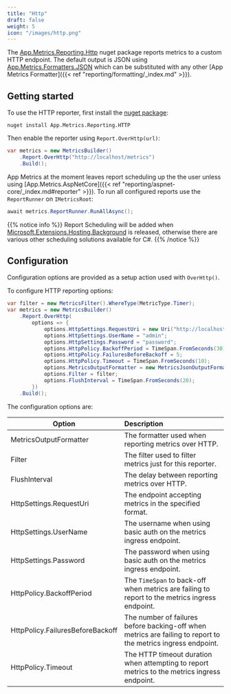 ```yaml
---
title: "Http"
draft: false
weight: 5
icon: "/images/http.png"
---
```


The [App.Metrics.Reporting.Http](https://www.nuget.org/packages/App.Metrics.Reporting.Http/) nuget package reports metrics to a custom HTTP endpoint. The default output is JSON using [App.Metrics.Formatters.JSON](https://www.nuget.org/packages/App.Metrics.Formatters.JSON/) which can be substituted with any other [App Metrics Formatter]({{< ref "reporting/formatting/_index.md" >}}).

## Getting started

<i class="fa fa-hand-o-right"></i> To use the HTTP reporter, first install the [nuget package](https://www.nuget.org/packages/App.Metrics.Reporting.HTTP/):

```console
nuget install App.Metrics.Reporting.HTTP
```

<i class="fa fa-hand-o-right"></i> Then enable the reporter using `Report.OverHttp(url)`:

```csharp
var metrics = new MetricsBuilder()
    .Report.OverHttp("http://localhost/metrics")
    .Build();
```

<i class="fa fa-hand-o-right"></i> App Metrics at the moment leaves report scheduling up the the user unless using [App.Metrics.AspNetCore]({{< ref "reporting/aspnet-core/_index.md#reporter" >}}). To run all configured reports use the `ReportRunner` on `IMetricsRoot`:

```csharp
await metrics.ReportRunner.RunAllAsync();
```

{{% notice info %}}
Report Scheduling will be added when [Microsoft.Extensions.Hosting.Background](https://github.com/aspnet/Hosting/blob/dev/src/Microsoft.Extensions.Hosting.Abstractions/BackgroundService.cs) is released, otherwise there are various other scheduling solutions available for C#.
{{% /notice %}}

## Configuration

Configuration options are provided as a setup action used with `OverHttp()`.

<i class="fa fa-hand-o-right"></i> To configure HTTP reporting options:

```csharp
var filter = new MetricsFilter().WhereType(MetricType.Timer);
var metrics = new MetricsBuilder()
    .Report.OverHttp(
        options => {
            options.HttpSettings.RequestUri = new Uri("http://localhost/metrics");.
            options.HttpSettings.UserName = "admin";
            options.HttpSettings.Password = "password";
            options.HttpPolicy.BackoffPeriod = TimeSpan.FromSeconds(30);
            options.HttpPolicy.FailuresBeforeBackoff = 5;
            options.HttpPolicy.Timeout = TimeSpan.FromSeconds(10);
            options.MetricsOutputFormatter = new MetricsJsonOutputFormatter();
            options.Filter = filter;
            options.FlushInterval = TimeSpan.FromSeconds(20);
        })
    .Build();
```

<i class="fa fa-hand-o-right"></i> The configuration options are:

|Option|Description|
|------|:--------|
|MetricsOutputFormatter|The formatter used when reporting metrics over HTTP.
|Filter|The filter used to filter metrics just for this reporter.
|FlushInterval|The delay between reporting metrics over HTTP.
|HttpSettings.RequestUri|The endpoint accepting metrics in the specified format.
|HttpSettings.UserName|The username when using basic auth on the metrics ingress endpoint.
|HttpSettings.Password|The password when using basic auth on the metrics ingress endpoint.
|HttpPolicy.BackoffPeriod|The `TimeSpan` to back-off when metrics are failing to report to the metrics ingress endpoint.
|HttpPolicy.FailuresBeforeBackoff|The number of failures before backing-off when metrics are failing to report to the metrics ingress endpoint.
|HttpPolicy.Timeout|The HTTP timeout duration when attempting to report metrics to the metrics ingress endpoint.